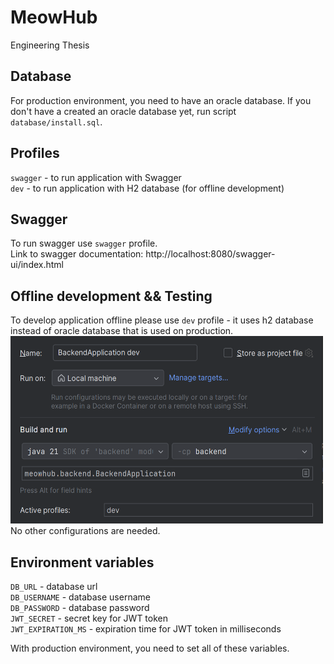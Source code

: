 # MeowHub
Engineering Thesis

## Database
For production environment, you need to have an oracle database.
If you don't have a created an oracle database yet, run script `database/install.sql`.


## Profiles
`swagger` - to run application with Swagger  
`dev`     - to run application with H2 database (for offline development)

## Swagger
To run swagger use `swagger` profile.  
Link to swagger documentation: http://localhost:8080/swagger-ui/index.html

## Offline development && Testing
To develop application offline please use `dev` profile - it uses h2 database instead of oracle database that is used on production.  
<img alt="img.png" height="300" src="img.png" width="500"/>  
No other configurations are needed.

## Environment variables
`DB_URL` - database url    
`DB_USERNAME` - database username  
`DB_PASSWORD` - database password  
`JWT_SECRET` - secret key for JWT token    
`JWT_EXPIRATION_MS` - expiration time for JWT token in milliseconds  

With production environment, you need to set all of these variables.